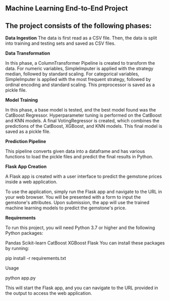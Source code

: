 ## Machine Learning End-to-End Project

## The project consists of the following phases:

**Data Ingestion**
The data is first read as a CSV file. Then, the data is split into training and testing sets and saved as CSV files.

**Data Transformation**

In this phase, a ColumnTransformer Pipeline is created to transform the data. For numeric variables, SimpleImputer is applied with the strategy median, followed by standard scaling. For categorical variables, SimpleImputer is applied with the most frequent strategy, followed by ordinal encoding and standard scaling. This preprocessor is saved as a pickle file.

**Model Training**

In this phase, a base model is tested, and the best model found was the CatBoost Regressor. Hyperparameter tuning is performed on the CatBoost and KNN models. A final VotingRegressor is created, which combines the predictions of the CatBoost, XGBoost, and KNN models. This final model is saved as a pickle file.


**Prediction Pipeline**

This pipeline converts given data into a dataframe and has various functions to load the pickle files and predict the final results in Python.

**Flask App Creation**

A Flask app is created with a user interface to predict the gemstone prices inside a web application.

To use the application, simply run the Flask app and navigate to the URL in your web browser. You will be presented with a form to input the gemstone's attributes. Upon submission, the app will use the trained machine learning models to predict the gemstone's price.


**Requirements**

To run this project, you will need Python 3.7 or higher and the following Python packages:

Pandas
Scikit-learn
CatBoost
XGBoost
Flask
You can install these packages by running:

pip install -r requirements.txt


Usage

python app.py

This will start the Flask app, and you can navigate to the URL provided in the output to access the web application.





